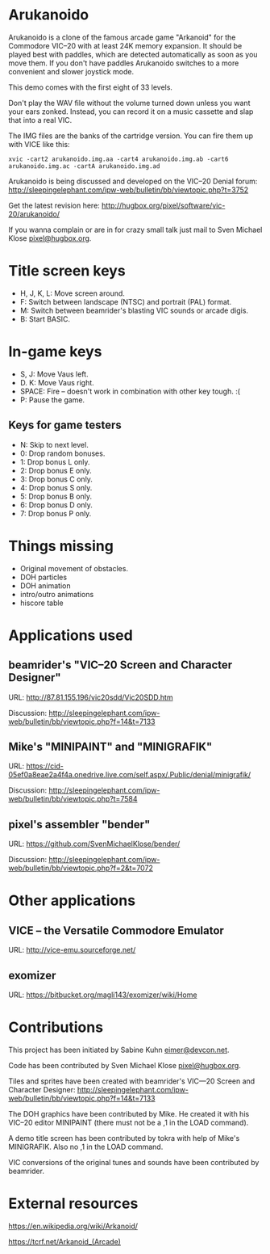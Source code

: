 # Arukanoido

Arukanoido is a clone of the famous arcade game "Arkanoid" for the
Commodore VIC–20 with at least 24K memory expansion.  It should be
played best with paddles, which are detected automatically as soon
as you move them.  If you don't have paddles Arukanoido switches
to a more convenient and slower joystick mode.

This demo comes with the first eight of 33 levels.

Don't play the WAV file without the volume turned down unless you
want your ears zonked.  Instead, you can record it on a music
cassette and slap that into a real VIC.

The IMG files are the banks of the cartridge version.  You can
fire them up with VICE like this:

```
xvic -cart2 arukanoido.img.aa -cart4 arukanoido.img.ab -cart6 arukanoido.img.ac -cartA arukanoido.img.ad
```

Arukanoido is being discussed and developed on the VIC–20 Denial forum:
http://sleepingelephant.com/ipw-web/bulletin/bb/viewtopic.php?t=3752

Get the latest revision here:
http://hugbox.org/pixel/software/vic-20/arukanoido/

If you wanna complain or are in for crazy small talk just mail to
Sven Michael Klose <pixel@hugbox.org>.


# Title screen keys

* H, J, K, L: Move screen around.
* F: Switch between landscape (NTSC) and portrait (PAL) format.
* M: Switch between beamrider's blasting VIC sounds or arcade digis.
* B: Start BASIC.


# In-game keys

* S, J: Move Vaus left.
* D. K: Move Vaus right.
* SPACE: Fire – doesn't work in combination with other key tough. :(
* P: Pause the game.

## Keys for game testers

* N: Skip to next level.
* 0: Drop random bonuses.
* 1: Drop bonus L only.
* 2: Drop bonus E only.
* 3: Drop bonus C only.
* 4: Drop bonus S only.
* 5: Drop bonus B only.
* 6: Drop bonus D only.
* 7: Drop bonus P only.


# Things missing

* Original movement of obstacles.
* DOH particles
* DOH animation
* intro/outro animations
* hiscore table


# Applications used

## beamrider's "VIC–20 Screen and Character Designer"

URL: http://87.81.155.196/vic20sdd/Vic20SDD.htm

Discussion: http://sleepingelephant.com/ipw-web/bulletin/bb/viewtopic.php?f=14&t=7133

## Mike's "MINIPAINT" and "MINIGRAFIK"

URL: https://cid-05ef0a8eae2a4f4a.onedrive.live.com/self.aspx/.Public/denial/minigrafik/

Discussion: http://sleepingelephant.com/ipw-web/bulletin/bb/viewtopic.php?t=7584

## pixel's assembler "bender"

URL: https://github.com/SvenMichaelKlose/bender/

Discussion: http://sleepingelephant.com/ipw-web/bulletin/bb/viewtopic.php?f=2&t=7072


# Other applications

## VICE – the Versatile Commodore Emulator

URL: http://vice-emu.sourceforge.net/

## exomizer

URL: https://bitbucket.org/magli143/exomizer/wiki/Home


# Contributions

This project has been initiated by Sabine Kuhn <eimer@devcon.net>.

Code has been contributed by Sven Michael Klose <pixel@hugbox.org>.

Tiles and sprites have been created with beamrider's VIC—20 Screen
and Character Designer:
http://sleepingelephant.com/ipw-web/bulletin/bb/viewtopic.php?f=14&t=7133

The DOH graphics have been contributed by Mike.  He created it
with his VIC–20 editor MINIPAINT (there must not be a ,1 in the LOAD command).

A demo title screen has been contributed by tokra with help of
Mike's MINIGRAFIK. Also no ,1 in the LOAD command.

VIC conversions of the original tunes and sounds have been contributed
by beamrider.


# External resources

https://en.wikipedia.org/wiki/Arkanoid/

https://tcrf.net/Arkanoid_(Arcade)
